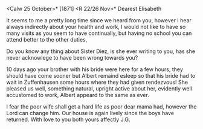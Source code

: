  <Calw 25 October>* [1871]
 <R 22/26 Nov>*
Dearest Elisabeth

It seems to me a pretty long time since we heard from you, however I hear always indirectly about your health and work, I would not like to have so many visits as you seem to have continually, but having no school you can attend better to the other duties,

Do you know any thing about Sister Diez, is she ever writing to you, has she never acknowlege to have been wrong towards you?

10 days ago your brother with his bride were here for a few hours, they should have come sooner but Albert remaind esleep so that his bride had to wait in Zuffenhausen some hours where they had given rendezvous! She pleased us well, something natural, upright active about her, evidently well accustomed to work, Albert appeard to the same as ever.

I fear the poor wife shall get a hard life as poor dear mama had, however the Lord can change him. Our house is again lively since the boys have returned. With love to you both
 yours affectly J.G.
